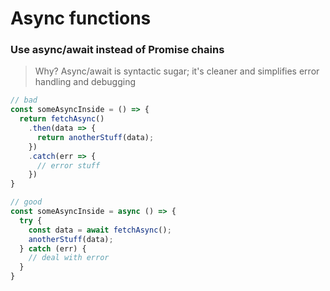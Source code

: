 # Async functions

### **Use async/await instead of Promise chains**

> Why? Async/await is syntactic sugar; it's cleaner and simplifies error handling and debugging

```typescript
// bad
const someAsyncInside = () => {
  return fetchAsync()
    .then(data => {
      return anotherStuff(data);
    })
    .catch(err => {
      // error stuff
    })
}

// good
const someAsyncInside = async () => {
  try {
    const data = await fetchAsync();
    anotherStuff(data);
  } catch (err) {
    // deal with error
  }
}
```




